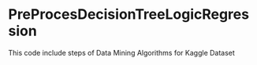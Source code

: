 # PreProcesDecisionTreeLogicRegression
This code include steps of Data Mining Algorithms for Kaggle Dataset
